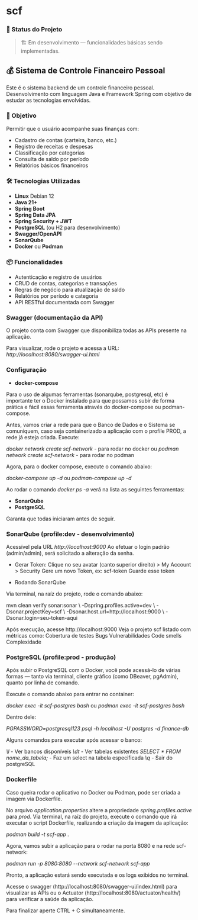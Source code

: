 # scf

### 🚀 Status do Projeto

> 🏗️ Em desenvolvimento — funcionalidades básicas sendo implementadas.

## 💰 Sistema de Controle Financeiro Pessoal

Este é o sistema backend de um controle financeiro pessoal. Desenvolvimento com linguagem Java e Framework Spring com objetivo de estudar as tecnologias envolvidas.

### 🎯 Objetivo

Permitir que o usuário acompanhe suas finanças com:

* Cadastro de contas (carteira, banco, etc.)
* Registro de receitas e despesas
* Classificação por categorias
* Consulta de saldo por período
* Relatórios básicos financeiros

### 🛠️ Tecnologias Utilizadas

* **Linux** Debian 12
* **Java 21+**
* **Spring Boot**
* **Spring Data JPA**
* **Spring Security + JWT**
* **PostgreSQL** (ou H2 para desenvolvimento)
* **Swagger/OpenAPI**
* **SonarQube**
* **Docker** ou **Podman**

### 📦 Funcionalidades

* Autenticação e registro de usuários
* CRUD de contas, categorias e transações
* Regras de negócio para atualização de saldo
* Relatórios por período e categoria
* API RESTful documentada com Swagger

### Swagger (documentação da API)

O projeto conta com Swagger que disponibiliza todas as APIs presente na aplicação.

Para visualizar, rode o projeto e acessa a URL: <i>http://localhost:8080/swagger-ui.html</i>

### Configuração

* **docker-compose**

Para o uso de algumas ferramentas (sonarqube, postgresql, etc) é importante ter o Docker instalado para que possamos subir de forma prática e fácil essas ferramenta através do docker-compose ou podman-compose.

Antes, vamos criar a rede para que o Banco de Dados e o Sistema se comuniquem, caso seja containerizado a aplicação com o profile PROD, a rede já esteja criada. Execute:

<i>docker network create scf-network</i> - para rodar no docker
ou
<i>podman network create scf-network</i> - para rodar no podman

Agora, para o docker compose, execute o comando abaixo:

<i>docker-compose up -d</i>
ou
<i>podman-compose up -d</i>

Ao rodar o comando <i>docker ps -a</i> verá na lista as seguintes ferramentas:
* **SonarQube**
* **PostgreSQL**

Garanta que todas iniciaram antes de seguir.

### SonarQube (profile:dev - desenvolvimento)

Acessível pela URL <i>http://localhost:9000</i>
Ao efetuar o login padrão (admin/admin), será solicitado a alteração da senha.

* Gerar Token:
Clique no seu avatar (canto superior direito) > My Account > Security
Gere um novo Token, ex: scf-token
Guarde esse token

* Rodando SonarQube

Via terminal, na raíz do projeto, rode o comando abaixo:

mvn clean verify sonar:sonar \\
  -Dspring.profiles.active=dev \\
  -Dsonar.projectKey=scf \\
  -Dsonar.host.url=http://localhost:9000 \\
  -Dsonar.login=seu-token-aqui

Após execução, acesse http://localhost:9000
Veja o projeto scf listado com métricas como:
    Cobertura de testes
    Bugs
    Vulnerabilidades
    Code smells
    Complexidade


### PostgreSQL (profile:prod - produção)

Após subir o PostgreSQL com o Docker, você pode acessá-lo de várias formas — tanto via terminal, cliente gráfico (como DBeaver, pgAdmin), quanto por linha de comando.

Execute o comando abaixo para entrar no container:

<i>docker exec -it scf-postgres bash</i>
ou
<i>podman exec -it scf-postgres bash</i>

Dentro dele:

<i>PGPASSWORD=postgresql123 psql -h localhost -U postgres -d finance-db</i>

Alguns comandos para executar após acessar o banco:

<i>\l</i> - Ver bancos disponíveis
<i>\dt</i> - Ver tabelas existentes
<i>SELECT * FROM nome_da_tabela;</i> - Faz um select na tabela especificada
<i>\q</i> - Sair do postgreSQL

### Dockerfile

Caso queira rodar o aplicativo no Docker ou Podman, pode ser criada a imagem via Dockerfile.

No arquivo <i>application.properties</i> altere a propriedade <i>spring.profiles.active</i> para <i>prod</i>.
Via terminal, na raíz do projeto, execute o comando que irá executar o script Dockerfile, realizando a criação da imagem da aplicação:

<i>podman build -t scf-app .</i>

Agora, vamos subir a aplicação para o rodar na porta 8080 e na rede scf-network:

<i>podman run -p 8080:8080 --network scf-network scf-app</i>

Pronto, a aplicação estará sendo executada e os logs exibidos no terminal.

Acesse o swagger (http://localhost:8080/swagger-ui/index.html)  para visualizar as APIs ou o Actuator (http://localhost:8080/actuator/health/) para verificar a saúde da aplicação.

Para finalizar aperte </i>CTRL + C</i> simultaneamente. 